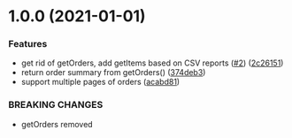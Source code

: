 # 1.0.0 (2021-01-01)


### Features

* get rid of getOrders, add getItems based on CSV reports ([#2](https://github.com/starsprung/amazon-order-reports-api/issues/2)) ([2c26151](https://github.com/starsprung/amazon-order-reports-api/commit/2c2615109682e916844836ad5a208c6889868e2e))
* return order summary from getOrders() ([374deb3](https://github.com/starsprung/amazon-order-reports-api/commit/374deb31698a97f42080cf843ef523be402efae4))
* support multiple pages of orders ([acabd81](https://github.com/starsprung/amazon-order-reports-api/commit/acabd81badb0adb549a8fedf88433cdf1cb4c698))


### BREAKING CHANGES

* getOrders removed
